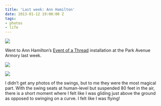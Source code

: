 ```yaml
---
title: 'Last week: Ann Hamilton'
date: 2013-01-12 19:08:00 Z
tags:
- photos
- life
---
```


![](https://dl.dropbox.com/u/28312/Yoko.is%20Assets/Images/2013-0112-ann-hamilton-2.jpg)

Went to Ann Hamilton’s [Event of a Thread](http://www.armoryonpark.org/programs_events/detail/ann_hamilton) installation at the Park Avenue Armory last week.

![](https://dl.dropbox.com/u/28312/Yoko.is%20Assets/Images/2013-0112-ann-hamilton-1.jpg)

![](https://dl.dropbox.com/u/28312/Yoko.is%20Assets/Images/2013-0112-ann-hamilton-3.jpg)

I didn’t get any photos of the swings, but to me they were the most magical part. With the swing seats at human-level but suspended 80 feet in the air, there is a short moment where I felt like I was gliding just above the ground as opposed to swinging on a curve. I felt like I was flying!
